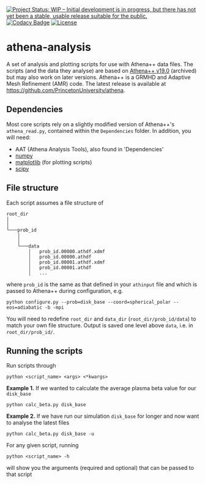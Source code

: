 [![Project Status: WIP – Initial development is in progress, but there has not yet been a stable, usable release suitable for the public.](https://www.repostatus.org/badges/latest/wip.svg)](https://www.repostatus.org/#wip)
[![Codacy Badge](https://app.codacy.com/project/badge/Grade/fa3ffef347fd481bb44b5a1f6c1042e9)](https://www.codacy.com/gh/paytonrodman/athena-analysis/dashboard?utm_source=github.com&amp;utm_medium=referral&amp;utm_content=paytonrodman/athena-analysis&amp;utm_campaign=Badge_Grade)
[![License](https://img.shields.io/badge/License-BSD%203--Clause-blue.svg)](https://opensource.org/licenses/BSD-3-Clause)
# athena-analysis
A set of analysis and plotting scripts for use with Athena++ data files. The scripts (and the data they analyse) are based on [Athena++ v19.0](https://github.com/PrincetonUniversity/athena-public-version/releases/tag/v19.0) (archived) but may also work on later versions. Athena++ is a GRMHD and Adaptive Mesh Refinement (AMR) code. The latest release is available at https://github.com/PrincetonUniversity/athena.

## Dependencies

Most core scripts rely on a slightly modified version of Athena++'s `athena_read.py`, contained within the `Dependencies` folder. In addition, you will need:

  - AAT (Athena Analysis Tools), also found in 'Dependencies'
  - [numpy](https://numpy.org/)
  - [matplotlib](https://matplotlib.org/) (for plotting scripts)
  - [scipy](https://www.scipy.org/)

## File structure

Each script assumes a file structure of

```
root_dir
│
│
└───prob_id
    │
    │
    └───data
        │   prob_id.00000.athdf.xdmf
        │   prob_id.00000.athdf
        │   prob_id.00001.athdf.xdmf
        │   prob_id.00001.athdf
        │   ...
```

where `prob_id` is the same as that defined in your `athinput` file and which is passed to Athena++ during configuration, e.g.

`python configure.py --prob=disk_base --coord=spherical_polar --eos=adiabatic -b -mpi`

You will need to redefine `root_dir` and `data_dir` (`root_dir/prob_id/data`) to match your own file structure. Output is saved one level above `data`, i.e. in `root_dir/prob_id/`.

## Running the scripts

Run scripts through

`python <script_name> <args> <*kwargs>`

**Example 1.** If we wanted to calculate the average plasma beta value for our `disk_base`

`python calc_beta.py disk_base`

**Example 2.** If we have run our simulation `disk_base` for longer and now want to analyse the latest files

`python calc_beta.py disk_base -u`

For any given script, running

`python <script_name> -h`

will show you the arguments (required and optional) that can be passed to that script
